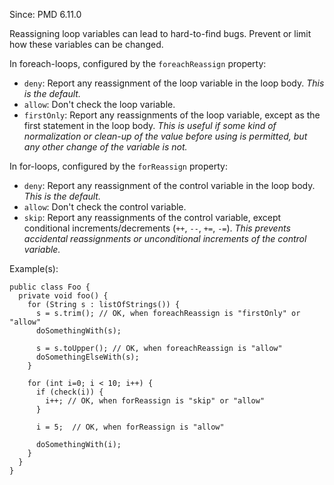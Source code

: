 Since: PMD 6.11.0

Reassigning loop variables can lead to hard-to-find bugs. Prevent or limit how these variables can be changed.

In foreach-loops, configured by the `foreachReassign` property:
- `deny`: Report any reassignment of the loop variable in the loop body. _This is the default._
- `allow`: Don't check the loop variable.
- `firstOnly`: Report any reassignments of the loop variable, except as the first statement in the loop body.
            _This is useful if some kind of normalization or clean-up of the value before using is permitted, but any other change of the variable is not._

In for-loops, configured by the `forReassign` property:
- `deny`: Report any reassignment of the control variable in the loop body. _This is the default._
- `allow`: Don't check the control variable.
- `skip`: Report any reassignments of the control variable, except conditional increments/decrements (`++`, `--`, `+=`, `-=`).
            _This prevents accidental reassignments or unconditional increments of the control variable._

Example(s):
```
public class Foo {
  private void foo() {
    for (String s : listOfStrings()) {
      s = s.trim(); // OK, when foreachReassign is "firstOnly" or "allow"
      doSomethingWith(s);

      s = s.toUpper(); // OK, when foreachReassign is "allow"
      doSomethingElseWith(s);
    }

    for (int i=0; i < 10; i++) {
      if (check(i)) {
        i++; // OK, when forReassign is "skip" or "allow"
      }

      i = 5;  // OK, when forReassign is "allow"

      doSomethingWith(i);
    }
  }
}
```
